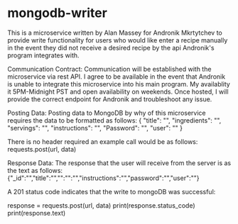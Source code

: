 # mongodb-writer
This is a microservice written by Alan Massey for Andronik Mkrtytchev
to provide write functionality for users who would like enter a 
recipe manually in the event they did not receive a desired recipe by
the api Andronik's program integrates with.

Communication Contract:
Communication will be established with the microservice via rest API. I agree to be available in the event that Andronik is unable to integrate this
microservice into his main program. My availablity it 5PM-Midnight PST and open 
availability on weekends. Once hosted, I will provide the correct endpoint for Andronik
and troubleshoot any issue.

Posting Data:
Posting data to MongoDB by why of this microservice requires the data to be formatted as follows:
{
    "title": "",
    "ingredients": "",
    "servings": "",
    "instructions": "",
    "Password": "",
    "user": ""
}

There is no header required an example call would be as follows:
requests.post(url, data)

Response Data: 
The response that the user will receive from the server is as the text as follows:
{"_id":"","title":"","":"":"","instructions":"","password":"","user":""}

A 201 status code indicates that the write to mongoDB was successful:

response = requests.post(url, data)
print(response.status_code)
print(response.text)

